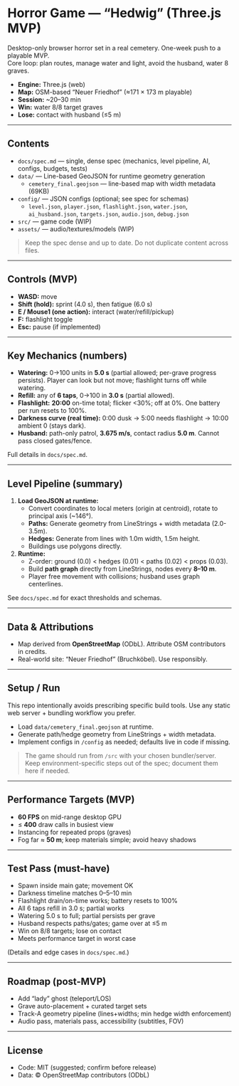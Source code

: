 # Horror Game — “Hedwig” (Three.js MVP)

Desktop-only browser horror set in a real cemetery. One-week push to a playable MVP.  
Core loop: plan routes, manage water and light, avoid the husband, water 8 graves.

- **Engine:** Three.js (web)
- **Map:** OSM-based “Neuer Friedhof” (≈171 × 173 m playable)
- **Session:** ~20–30 min
- **Win:** water 8/8 target graves
- **Lose:** contact with husband (≤5 m)

---

## Contents

- `docs/spec.md` — single, dense spec (mechanics, level pipeline, AI, configs, budgets, tests)
- `data/` — Line-based GeoJSON for runtime geometry generation
  - `cemetery_final.geojson` — line-based map with width metadata (69KB)
- `config/` — JSON configs (optional; see spec for schemas)
  - `level.json`, `player.json`, `flashlight.json`, `water.json`, `ai_husband.json`, `targets.json`, `audio.json`, `debug.json`
- `src/` — game code (WIP)
- `assets/` — audio/textures/models (WIP)

> Keep the spec dense and up to date. Do not duplicate content across files.

---

## Controls (MVP)

- **WASD:** move
- **Shift (hold):** sprint (4.0 s), then fatigue (6.0 s)
- **E / Mouse1 (one action):** interact (water/refill/pickup)
- **F:** flashlight toggle
- **Esc:** pause (if implemented)

---

## Key Mechanics (numbers)

- **Watering:** 0→100 units in **5.0 s** (partial allowed; per-grave progress persists). Player can look but not move; flashlight turns off while watering.
- **Refill:** any of **6 taps**, 0→100 in **3.0 s** (partial allowed).
- **Flashlight:** **20:00** on-time total; flicker <30%; off at 0%. One battery per run resets to 100%.
- **Darkness curve (real time):** 0:00 dusk → 5:00 needs flashlight → 10:00 ambient 0 (stays dark).
- **Husband:** path-only patrol, **3.675 m/s**, contact radius **5.0 m**. Cannot pass closed gates/fence.

Full details in `docs/spec.md`.

---

## Level Pipeline (summary)

1. **Load GeoJSON at runtime:**
   - Convert coordinates to local meters (origin at centroid), rotate to principal axis (~146°).
   - **Paths:** Generate geometry from LineStrings + width metadata (2.0-3.5m).
   - **Hedges:** Generate from lines with 1.0m width, 1.5m height.
   - Buildings use polygons directly.
2. **Runtime:**
   - Z-order: ground (0.0) < hedges (0.01) < paths (0.02) < props (0.03).
   - Build **path graph** directly from LineStrings, nodes every **8–10 m**.
   - Player free movement with collisions; husband uses graph centerlines.

See `docs/spec.md` for exact thresholds and schemas.

---

## Data & Attributions

- Map derived from **OpenStreetMap** (ODbL). Attribute OSM contributors in credits.
- Real-world site: “Neuer Friedhof” (Bruchköbel). Use responsibly.

---

## Setup / Run

This repo intentionally avoids prescribing specific build tools. Use any static web server + bundling workflow you prefer.

- Load `data/cemetery_final.geojson` at runtime.
- Generate path/hedge geometry from LineStrings + width metadata.
- Implement configs in `/config` as needed; defaults live in code if missing.

> The game should run from `/src` with your chosen bundler/server. Keep environment-specific steps out of the spec; document them here if needed.

---

## Performance Targets (MVP)

- **60 FPS** on mid-range desktop GPU
- ≤ **400** draw calls in busiest view
- Instancing for repeated props (graves)
- Fog far ≈ **50 m**; keep materials simple; avoid heavy shadows

---

## Test Pass (must-have)

- Spawn inside main gate; movement OK
- Darkness timeline matches 0–5–10 min
- Flashlight drain/on-time works; battery resets to 100%
- All 6 taps refill in 3.0 s; partial works
- Watering 5.0 s to full; partial persists per grave
- Husband respects paths/gates; game over at ≤5 m
- Win on 8/8 targets; lose on contact
- Meets performance target in worst case

(Details and edge cases in `docs/spec.md`.)

---

## Roadmap (post-MVP)

- Add “lady” ghost (teleport/LOS)
- Grave auto-placement + curated target sets
- Track-A geometry pipeline (lines+widths; min hedge width enforcement)
- Audio pass, materials pass, accessibility (subtitles, FOV)

---

## License

- Code: MIT (suggested; confirm before release)
- Data: © OpenStreetMap contributors (ODbL)

